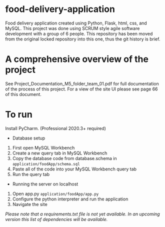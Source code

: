 # food-delivery-application
Food delivery application created using Python, Flask, html, css, and MySQL. This project was done using SCRUM style agile software development with a group of 6 people. This repository has been moved from the original locked repository into this one, thus the git history is brief.

# A comprehensive overview of the project
See Project_Documentation_M5_folder_team_01.pdf for full documentation of the process of this project. For a view of the site UI please see page 66 of this document.

# To run
Install PyCharm. (Professional 2020.3+ required)
* Database setup
1. First open MySQL Workbench
2. Create a new query tab in MySQL Workbench
3. Copy the database code from database.schema in
```application/foodApp/schema.sql```
4. Paste all of the code into your MySQL Workbench query tab
5. Run the query tab
* Running the server on localhost
1. Open app.py
```application/foodApp/app.py```
2. Configure the python interpreter and run the application
3. Navigate the site

*Please note that a requirements.txt file is not yet available. In an upcoming version this list of dependencies will be available.*
